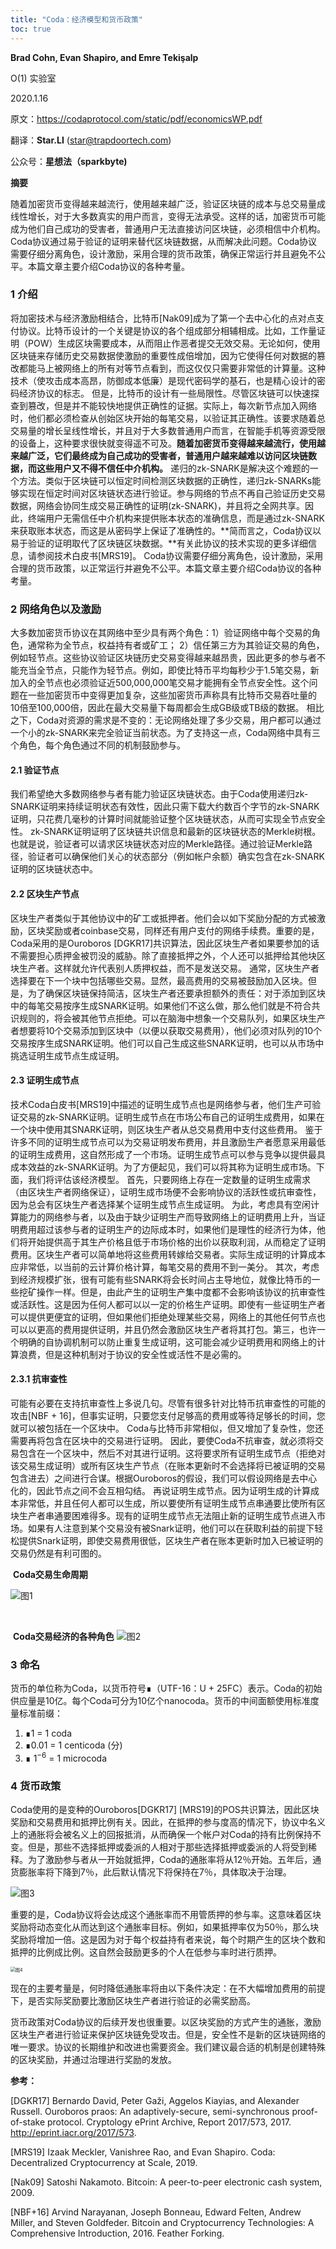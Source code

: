 ```yaml
---
title: "Coda：经济模型和货币政策"
toc: true
---
```


**Brad Cohn, Evan Shapiro, and Emre Tekişalp**

O(1) 实验室

2020.1.16



原文：https://codaprotocol.com/static/pdf/economicsWP.pdf

翻译：**Star.LI** (star@trapdoortech.com)

公众号：**星想法（sparkbyte)**



**摘要**

随着加密货币变得越来越流行，使用越来越广泛，验证区块链的成本与总交易量成线性增长，对于大多数真实的用户而言，变得无法承受。这样的话，加密货币可能成为他们自己成功的受害者，普通用户无法直接访问区块链，必须相信中介机构。 Coda协议通过易于验证的证明来替代区块链数据，从而解决此问题。Coda协议需要仔细分离角色，设计激励，采用合理的货币政策，确保正常运行并且避免不公平。本篇文章主要介绍Coda协议的各种考量。

### 1 介绍

将加密技术与经济激励相结合，比特币[Nak09]成为了第一个去中心化的点对点支付协议。比特币设计的一个关键是协议的各个组成部分相辅相成。比如，工作量证明（POW）生成区块需要成本，从而阻止作恶者提交无效交易。无论如何，使用区块链来存储历史交易数据使激励的重要性成倍增加，因为它使得任何对数据的篡改都能马上被网络上的所有对等节点看到，而这仅仅只需要非常低的计算量。这种技术（使攻击成本高昂，防御成本低廉）是现代密码学的基石，也是精心设计的密码经济协议的标志。
但是，比特币的设计有一些局限性。尽管区块链可以快速探查到篡改，但是并不能较快地提供正确性的证据。实际上，每次新节点加入网络时，他们都必须检查从创始区块开始的每笔交易，以验证其正确性。该要求随着总交易量的增长呈线性增长，并且对于大多数普通用户而言，在智能手机等资源受限的设备上，这种要求很快就变得遥不可及。**随着加密货币变得越来越流行，使用越来越广泛，它们最终成为自己成功的受害者，普通用户越来越难以访问区块链数据，而这些用户又不得不信任中介机构。**
递归的zk-SNARK是解决这个难题的一个方法。类似于区块链可以恒定时间检测区块数据的正确性，递归zk-SNARKs能够实现在恒定时间对区块链状态进行验证。参与网络的节点不再自己验证历史交易数据，网络会协同生成交易正确性的证明(zk-SNARK)，并且将之全网共享。因此，终端用户无需信任中介机构来提供账本状态的准确信息，而是通过zk-SNARK来获取账本状态，而这是从密码学上保证了准确性的。**简而言之，Coda协议以易于验证的证明取代了区块链区块数据。**有关此协议的技术实现的更多详细信息，请参阅技术白皮书[MRS19]。
Coda协议需要仔细分离角色，设计激励，采用合理的货币政策，以正常运行并避免不公平。本篇文章主要介绍Coda协议的各种考量。

### 2 网络角色以及激励

大多数加密货币协议在其网络中至少具有两个角色：1）验证网络中每个交易的角色，通常称为全节点，权益持有者或矿工； 2）信任第三方为其验证交易的角色，例如轻节点。这些协议验证区块链历史交易变得越来越昂贵，因此更多的参与者不能充当全节点，只能作为轻节点。例如，即使比特币平均每秒少于1.5笔交易，新加入的全节点也必须验证近500,000,000笔交易才能拥有全节点安全性。这个问题在一些加密货币中变得更加复杂，这些加密货币声称具有比特币交易吞吐量的10倍至100,000倍，因此在最大交易量下每周都会生成GB级或TB级的数据。
相比之下，Coda对资源的需求是不变的：无论网络处理了多少交易，用户都可以通过一个小的zk-SNARK来完全验证当前状态。为了支持这一点，Coda网络中具有三个角色，每个角色通过不同的机制鼓励参与。

#### 2.1 验证节点

我们希望绝大多数网络参与者有能力验证区块链状态。由于Coda使用递归zk-SNARK证明来持续证明状态有效性，因此只需下载大约数百个字节的zk-SNARK证明，只花费几毫秒的计算时间就能验证整个区块链状态，从而可实现全节点安全性。 zk-SNARK证明证明了区块链共识信息和最新的区块链状态的Merkle树根。也就是说，验证者可以请求区块链状态对应的Merkle路径。通过验证Merkle路径，验证者可以确保他们关心的状态部分（例如帐户余额）确实包含在zk-SNARK证明的区块链状态中。

#### 2.2 区块生产节点

区块生产者类似于其他协议中的矿工或抵押者。他们会以如下奖励分配的方式被激励，区块奖励或者coinbase交易，同样还有用户支付的网络手续费。重要的是，Coda采用的是Ouroboros [DGKR17]共识算法，因此区块生产者如果要参加的话不需要担心质押金被罚没的威胁。除了直接抵押之外，个人还可以抵押给其他块区块生产者。这样就允许代表别人质押权益，而不是发送交易。
通常，区块生产者选择要在下一个块中包括哪些交易。显然，最高费用的交易被鼓励加入区块。但是，为了确保区块链保持简洁，区块生产者还要承担额外的责任：对于添加到区块中的每笔交易按序生成SNARK证明。如果他们不这么做，那么他们就是不符合共识规则的，将会被其他节点拒绝。可以在脑海中想象一个交易队列，如果区块生产者想要将10个交易添加到区块中（以便以获取交易费用），他们必须对队列的10个交易按序生成SNARK证明。他们可以自己生成这些SNARK证明，也可以从市场中挑选证明生成节点生成证明。

#### 2.3 证明生成节点

技术Coda白皮书[MRS19]中描述的证明生成节点也是网络参与者，他们生产可验证交易的zk-SNARK证明。证明生成节点在市场公布自己的证明生成费用，如果在一个块中使用其SNARK证明，则区块生产者从总交易费用中支付这些费用。
鉴于许多不同的证明生成节点可以为交易证明发布费用，并且激励生产者愿意采用最低的证明生成费用，这自然形成了一个市场。证明生成节点可以参与竞争以提供最具成本效益的zk-SNARK证明。为了方便起见，我们可以将其称为证明生成市场。下面，我们将评估该经济模型。
首先，只要网络上存在一定数量的证明生成需求（由区块生产者网络保证），证明生成市场便不会影响协议的活跃性或抗审查性，因为总会有区块生产者选择某个证明生成节点生成证明。
为此，考虑具有空闲计算能力的网络参与者，以及由于缺少证明生产而导致网络上的证明费用上升，当证明费用超过该参与者的证明生产的边际成本时，如果他们是理性的经济行为体，他们将开始提供高于其生产价格且低于市场价格的出价以获取利润，从而稳定了证明费用。区块生产者可以简单地将这些费用转嫁给交易者。实际生成证明的计算成本应非常低，以当前的云计算价格计算，每笔交易的费用不到一美分。
其次，考虑到经济规模扩张，很有可能有些SNARK将会长时间占主导地位，就像比特币的一些挖矿操作一样。但是，由此产生的证明生产集中度都不会影响该协议的抗审查性或活跃性。这是因为任何人都可以以一定的价格生产证明。即使有一些证明生产者可以提供更便宜的证明，但如果他们拒绝处理某些交易，网络上的其他任何节点也可以以更高的费用提供证明，并且仍然会激励区块生产者将其打包。第三，也许一个明确的自协调机制可以防止重复生成证明，这可能会减少证明费用和网络上的计算浪费，但是这种机制对于协议的安全性或活性不是必需的。

#### 2.3.1 抗审查性

可能有必要在支持抗审查性上多说几句。尽管有很多针对比特币抗审查性的可能的攻击[NBF + 16]，但事实证明，只要您支付足够高的费用或等待足够长的时间，您就可以被包括在一个区块中。 Coda与比特币非常相似，但又增加了复杂性，您还需要再将包含在区块中的交易进行证明。
因此，要使Coda不抗审查，就必须将交易包含在一个区块中，然后不对其进行证明。这将要求所有证明生成节点（拒绝对该交易生成证明）或所有区块生产节点（在账本更新时不会选择将已被证明的交易包含进去）之间进行合谋。根据Ouroboros的假设，我们可以假设网络是去中心化的，因此节点之间不会互相勾结。
再说证明生成节点。因为证明生成的计算成本非常低，并且任何人都可以生成，所以要使所有证明生成节点串通要比使所有区块生产者串通要困难得多。现有的证明生成节点无法阻止新的证明生成节点进入市场。如果有人注意到某个交易没有被Snark证明，他们可以在获取利益的前提下轻松提供Snark证明，即使交易费用很低，区块生产者在账本更新时加入已被证明的交易仍然是有利可图的。
																	

​															**Coda交易生命周期**

![图1](/assets/images/intros/03-1.png)

​															

​												**Coda交易经济的各种角色**
![图2](/assets/images/intros/03-2.png)

### 3 命名

货币的单位称为Coda，以货币符号∎（UTF-16：U + 25FC）表示。Coda的初始供应量是10亿。每个Coda可分为10亿个nanocoda。货币的中间面额使用标准度量标准前缀：

1. ∎1 = 1 coda
2. ∎0.01 = 1 centicoda (分)
3. ∎ $1^{-6}$ = 1 microcoda

### 4 货币政策

Coda使用的是变种的Ouroboros[DGKR17] [MRS19]的POS共识算法，因此区块奖励和交易费用和抵押比例有关。因此，在抵押的参与度高的情况下，协议中名义上的通胀将会被名义上的回报抵消，从而确保一个帐户对Coda的持有比例保持不变。但是，那些不选择抵押或委派的人相对于那些选择抵押或委派的人将受到稀释。为了激励参与者从一开始就抵押，Coda的通胀率将从12％开始。五年后，通货膨胀率将下降到7％，此后默认情况下将保持在7％，具体取决于治理。

![图3](/assets/images/intros/03-3.png)

重要的是，Coda协议将会达成这个通胀率而不用管质押的参与率。这意味着区块奖励将动态变化从而达到这个通胀率目标。例如，如果抵押率仅为50％，那么块奖励将增加一倍。这是因为对于每个权益持有者来说，每个时期产生的区块个数和抵押的比例成比例。这自然会鼓励更多的个人在低参与率时进行质押。

<img src="/assets/images/intros/03-4.png" alt="图4" style="zoom:50%;" />

现在的主要考量是，何时降低通胀率将由以下条件决定：在不大幅增加费用的前提下，是否实际奖励要比激励区块生产者进行验证的必需奖励高。

货币政策对Coda协议的后续开发也很重要。以区块奖励的方式产生的通胀，激励区块生产者进行验证来保护区块链免受攻击。但是，安全性不是新的区块链网络的唯一要求。协议的长期维护和改进也需要资金。我们建议最合适的机制是创建特殊的区块奖励，并通过治理进行奖励的发放。

**参考：**

[DGKR17] Bernardo David, Peter Gaži, Aggelos Kiayias, and Alexander Russell. Ouroboros praos: An adaptively-secure, semi-synchronous proof-of-stake protocol. Cryptology ePrint Archive, Report 2017/573, 2017. http://eprint.iacr.org/2017/573.

[MRS19] Izaak Meckler, Vanishree Rao, and Evan Shapiro. Coda: Decentralized Cryptocurrency at Scale, 2019.

[Nak09] Satoshi Nakamoto. Bitcoin: A peer-to-peer electronic cash system, 2009.

[NBF+16] Arvind Narayanan, Joseph Bonneau, Edward Felten, Andrew Miller, and Steven Goldfeder. Bitcoin and Cryptocurrency Technologies: A Comprehensive Introduction, 2016. Feather Forking.
